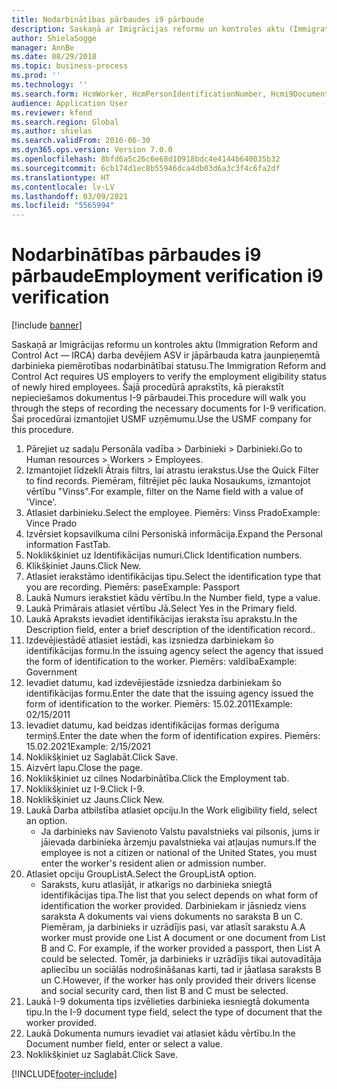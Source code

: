 ```yaml
---
title: Nodarbinātības pārbaudes i9 pārbaude
description: Saskaņā ar Imigrācijas reformu un kontroles aktu (Immigration Reform and Control Act — IRCA) darba devējiem ASV ir jāpārbauda katra jaunpieņemtā darbinieka piemērotības nodarbinātībai statusu.
author: ShielaSogge
manager: AnnBe
ms.date: 08/29/2018
ms.topic: business-process
ms.prod: ''
ms.technology: ''
ms.search.form: HcmWorker, HcmPersonIdentificationNumber, Hcmi9Document
audience: Application User
ms.reviewer: kfend
ms.search.region: Global
ms.author: shielas
ms.search.validFrom: 2016-06-30
ms.dyn365.ops.version: Version 7.0.0
ms.openlocfilehash: 8bfd6a5c26c6e68d10918bdc4e4144b640035b32
ms.sourcegitcommit: 6cb174d1ec8b55946dca4db03d6a3c3f4c6fa2df
ms.translationtype: HT
ms.contentlocale: lv-LV
ms.lasthandoff: 03/09/2021
ms.locfileid: "5565994"
---
```

# <a name="employment-verification-i9-verification"></a><span data-ttu-id="1a179-103">Nodarbinātības pārbaudes i9 pārbaude</span><span class="sxs-lookup"><span data-stu-id="1a179-103">Employment verification i9 verification</span></span>

[!include [banner](../../../includes/banner.md)]

<span data-ttu-id="1a179-104">Saskaņā ar Imigrācijas reformu un kontroles aktu (Immigration Reform and Control Act — IRCA) darba devējiem ASV ir jāpārbauda katra jaunpieņemtā darbinieka piemērotības nodarbinātībai statusu.</span><span class="sxs-lookup"><span data-stu-id="1a179-104">The Immigration Reform and Control Act requires US employers to verify the employment eligibility status of newly hired employees.</span></span> <span data-ttu-id="1a179-105">Šajā procedūrā aprakstīts, kā pierakstīt nepieciešamos dokumentus I-9 pārbaudei.</span><span class="sxs-lookup"><span data-stu-id="1a179-105">This procedure will walk you through the steps of recording the necessary documents for I-9 verification.</span></span> <span data-ttu-id="1a179-106">Šai procedūrai izmantojiet USMF uzņēmumu.</span><span class="sxs-lookup"><span data-stu-id="1a179-106">Use the USMF company for this procedure.</span></span>

1. <span data-ttu-id="1a179-107">Pārejiet uz sadaļu Personāla vadība > Darbinieki > Darbinieki.</span><span class="sxs-lookup"><span data-stu-id="1a179-107">Go to Human resources > Workers > Employees.</span></span>
2. <span data-ttu-id="1a179-108">Izmantojiet līdzekli Ātrais filtrs, lai atrastu ierakstus.</span><span class="sxs-lookup"><span data-stu-id="1a179-108">Use the Quick Filter to find records.</span></span> <span data-ttu-id="1a179-109">Piemēram, filtrējiet pēc lauka Nosaukums, izmantojot vērtību "Vinss".</span><span class="sxs-lookup"><span data-stu-id="1a179-109">For example, filter on the Name field with a value of 'Vince'.</span></span>
3. <span data-ttu-id="1a179-110">Atlasiet darbinieku.</span><span class="sxs-lookup"><span data-stu-id="1a179-110">Select the employee.</span></span> <span data-ttu-id="1a179-111">Piemērs: Vinss Prado</span><span class="sxs-lookup"><span data-stu-id="1a179-111">Example: Vince Prado</span></span>
4. <span data-ttu-id="1a179-112">Izvērsiet kopsavilkuma cilni Personiskā informācija.</span><span class="sxs-lookup"><span data-stu-id="1a179-112">Expand the Personal information FastTab.</span></span>
5. <span data-ttu-id="1a179-113">Noklikšķiniet uz Identifikācijas numuri.</span><span class="sxs-lookup"><span data-stu-id="1a179-113">Click Identification numbers.</span></span>
6. <span data-ttu-id="1a179-114">Klikšķiniet Jauns.</span><span class="sxs-lookup"><span data-stu-id="1a179-114">Click New.</span></span>
7. <span data-ttu-id="1a179-115">Atlasiet ierakstāmo identifikācijas tipu.</span><span class="sxs-lookup"><span data-stu-id="1a179-115">Select the identification type that you are recording.</span></span> <span data-ttu-id="1a179-116">Piemērs: pase</span><span class="sxs-lookup"><span data-stu-id="1a179-116">Example: Passport</span></span>
8. <span data-ttu-id="1a179-117">Laukā Numurs ierakstiet kādu vērtību.</span><span class="sxs-lookup"><span data-stu-id="1a179-117">In the Number field, type a value.</span></span>
9. <span data-ttu-id="1a179-118">Laukā Primārais atlasiet vērtību Jā.</span><span class="sxs-lookup"><span data-stu-id="1a179-118">Select Yes in the Primary field.</span></span>
10. <span data-ttu-id="1a179-119">Laukā Apraksts ievadiet identifikācijas ieraksta īsu aprakstu.</span><span class="sxs-lookup"><span data-stu-id="1a179-119">In the Description field, enter a brief description of the identification record..</span></span>
11. <span data-ttu-id="1a179-120">Izdevējiestādē atlasiet iestādi, kas izsniedza darbiniekam šo identifikācijas formu.</span><span class="sxs-lookup"><span data-stu-id="1a179-120">In the issuing agency select the agency that issued the form of identification to the worker.</span></span> <span data-ttu-id="1a179-121">Piemērs: valdība</span><span class="sxs-lookup"><span data-stu-id="1a179-121">Example: Government</span></span>
12. <span data-ttu-id="1a179-122">Ievadiet datumu, kad izdevējiestāde izsniedza darbiniekam šo identifikācijas formu.</span><span class="sxs-lookup"><span data-stu-id="1a179-122">Enter the date that the issuing agency issued the form of identification to the worker.</span></span> <span data-ttu-id="1a179-123">Piemērs: 15.02.2011</span><span class="sxs-lookup"><span data-stu-id="1a179-123">Example: 02/15/2011</span></span>
13. <span data-ttu-id="1a179-124">Ievadiet datumu, kad beidzas identifikācijas formas derīguma termiņš.</span><span class="sxs-lookup"><span data-stu-id="1a179-124">Enter the date when the form of identification expires.</span></span> <span data-ttu-id="1a179-125">Piemērs: 15.02.2021</span><span class="sxs-lookup"><span data-stu-id="1a179-125">Example: 2/15/2021</span></span>
14. <span data-ttu-id="1a179-126">Noklikšķiniet uz Saglabāt.</span><span class="sxs-lookup"><span data-stu-id="1a179-126">Click Save.</span></span>
15. <span data-ttu-id="1a179-127">Aizvērt lapu.</span><span class="sxs-lookup"><span data-stu-id="1a179-127">Close the page.</span></span>
16. <span data-ttu-id="1a179-128">Noklikšķiniet uz cilnes Nodarbinātība.</span><span class="sxs-lookup"><span data-stu-id="1a179-128">Click the Employment tab.</span></span>
17. <span data-ttu-id="1a179-129">Noklikšķiniet uz I-9.</span><span class="sxs-lookup"><span data-stu-id="1a179-129">Click I-9.</span></span>
18. <span data-ttu-id="1a179-130">Noklikšķiniet uz Jauns.</span><span class="sxs-lookup"><span data-stu-id="1a179-130">Click New.</span></span>
19. <span data-ttu-id="1a179-131">Laukā Darba atbilstība atlasiet opciju.</span><span class="sxs-lookup"><span data-stu-id="1a179-131">In the Work eligibility field, select an option.</span></span>
    * <span data-ttu-id="1a179-132">Ja darbinieks nav Savienoto Valstu pavalstnieks vai pilsonis, jums ir jāievada darbinieka ārzemju pavalstnieka vai atļaujas numurs.</span><span class="sxs-lookup"><span data-stu-id="1a179-132">If the employee is not a citizen or national of the United States, you must enter the worker's resident alien or admission number.</span></span>  
20. <span data-ttu-id="1a179-133">Atlasiet opciju GroupListA.</span><span class="sxs-lookup"><span data-stu-id="1a179-133">Select the GroupListA option.</span></span>
    * <span data-ttu-id="1a179-134">Saraksts, kuru atlasījāt, ir atkarīgs no darbinieka sniegtā identifikācijas tipa.</span><span class="sxs-lookup"><span data-stu-id="1a179-134">The list that you select depends on what form of identification the worker provided.</span></span> <span data-ttu-id="1a179-135">Darbiniekam ir jāsniedz viens saraksta A dokuments vai viens dokuments no saraksta B un C. Piemēram, ja darbinieks ir uzrādījis pasi, var atlasīt sarakstu A.</span><span class="sxs-lookup"><span data-stu-id="1a179-135">A worker must provide one List A document or one document from List B and C. For example, if the worker provided a passport, then List A could be selected.</span></span> <span data-ttu-id="1a179-136">Tomēr, ja darbinieks ir uzrādījis tikai autovadītāja apliecību un sociālās nodrošināšanas karti, tad ir jāatlasa saraksts B un C.</span><span class="sxs-lookup"><span data-stu-id="1a179-136">However, if the worker has only provided their drivers license and social security card, then list B and C must be selected.</span></span>  
21. <span data-ttu-id="1a179-137">Laukā I-9 dokumenta tips izvēlieties darbinieka iesniegtā dokumenta tipu.</span><span class="sxs-lookup"><span data-stu-id="1a179-137">In the I-9 document type field, select the type of document that the worker provided.</span></span>
22. <span data-ttu-id="1a179-138">Laukā Dokumenta numurs ievadiet vai atlasiet kādu vērtību.</span><span class="sxs-lookup"><span data-stu-id="1a179-138">In the Document number field, enter or select a value.</span></span>
23. <span data-ttu-id="1a179-139">Noklikšķiniet uz Saglabāt.</span><span class="sxs-lookup"><span data-stu-id="1a179-139">Click Save.</span></span>



[!INCLUDE[footer-include](../../../../../includes/footer-banner.md)]